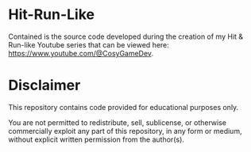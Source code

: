 # Hit-Run-Like
Contained is the source code developed during the creation of my Hit &amp; Run-like Youtube series that can be viewed here: https://www.youtube.com/@CosyGameDev. 

# Disclaimer 
This repository contains code provided for educational purposes only.

You are not permitted to redistribute, sell, sublicense, or otherwise commercially exploit any part of this repository, in any form or medium, without explicit written permission from the author(s).
